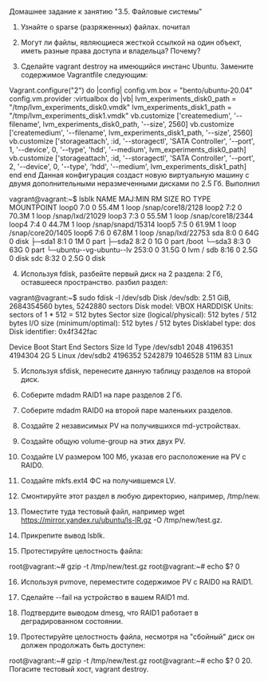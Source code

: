 Домашнее задание к занятию "3.5. Файловые системы"
1. Узнайте о sparse (разряженных) файлах.
почитал

2. Могут ли файлы, являющиеся жесткой ссылкой на один объект, иметь разные права доступа и владельца? Почему?


3. Сделайте vagrant destroy на имеющийся инстанс Ubuntu. Замените содержимое Vagrantfile следующим:

Vagrant.configure("2") do |config|
  config.vm.box = "bento/ubuntu-20.04"
  config.vm.provider :virtualbox do |vb|
    lvm_experiments_disk0_path = "/tmp/lvm_experiments_disk0.vmdk"
    lvm_experiments_disk1_path = "/tmp/lvm_experiments_disk1.vmdk"
    vb.customize ['createmedium', '--filename', lvm_experiments_disk0_path, '--size', 2560]
    vb.customize ['createmedium', '--filename', lvm_experiments_disk1_path, '--size', 2560]
    vb.customize ['storageattach', :id, '--storagectl', 'SATA Controller', '--port', 1, '--device', 0, '--type', 'hdd', '--medium', lvm_experiments_disk0_path]
    vb.customize ['storageattach', :id, '--storagectl', 'SATA Controller', '--port', 2, '--device', 0, '--type', 'hdd', '--medium', lvm_experiments_disk1_path]
  end
end
Данная конфигурация создаст новую виртуальную машину с двумя дополнительными неразмеченными дисками по 2.5 Гб.
Выполнил

vagrant@vagrant:~$ lsblk
NAME                      MAJ:MIN RM  SIZE RO TYPE MOUNTPOINT
loop0                       7:0    0 55.4M  1 loop /snap/core18/2128
loop2                       7:2    0 70.3M  1 loop /snap/lxd/21029
loop3                       7:3    0 55.5M  1 loop /snap/core18/2344
loop4                       7:4    0 44.7M  1 loop /snap/snapd/15314
loop5                       7:5    0 61.9M  1 loop /snap/core20/1405
loop6                       7:6    0 67.8M  1 loop /snap/lxd/22753
sda                         8:0    0   64G  0 disk
├─sda1                      8:1    0    1M  0 part
├─sda2                      8:2    0    1G  0 part /boot
└─sda3                      8:3    0   63G  0 part
  └─ubuntu--vg-ubuntu--lv 253:0    0 31.5G  0 lvm  /
sdb                         8:16   0  2.5G  0 disk
sdc                         8:32   0  2.5G  0 disk

4. Используя fdisk, разбейте первый диск на 2 раздела: 2 Гб, оставшееся пространство.
разбил раздел:

vagrant@vagrant:~$ sudo fdisk -l /dev/sdb
Disk /dev/sdb: 2.51 GiB, 2684354560 bytes, 5242880 sectors
Disk model: VBOX HARDDISK
Units: sectors of 1 * 512 = 512 bytes
Sector size (logical/physical): 512 bytes / 512 bytes
I/O size (minimum/optimal): 512 bytes / 512 bytes
Disklabel type: dos
Disk identifier: 0x4f342fac

Device     Boot   Start     End Sectors  Size Id Type
/dev/sdb1          2048 4196351 4194304    2G  5 Linux
/dev/sdb2       4196352 5242879 1046528  511M 83 Linux



5. Используя sfdisk, перенесите данную таблицу разделов на второй диск.

6. Соберите mdadm RAID1 на паре разделов 2 Гб.

7. Соберите mdadm RAID0 на второй паре маленьких разделов.

8. Создайте 2 независимых PV на получившихся md-устройствах.

9. Создайте общую volume-group на этих двух PV.

10. Создайте LV размером 100 Мб, указав его расположение на PV с RAID0.

11. Создайте mkfs.ext4 ФС на получившемся LV.

12. Смонтируйте этот раздел в любую директорию, например, /tmp/new.

13. Поместите туда тестовый файл, например wget https://mirror.yandex.ru/ubuntu/ls-lR.gz -O /tmp/new/test.gz.

14. Прикрепите вывод lsblk.

15. Протестируйте целостность файла:

root@vagrant:~# gzip -t /tmp/new/test.gz
root@vagrant:~# echo $?
0

16. Используя pvmove, переместите содержимое PV с RAID0 на RAID1.

17. Сделайте --fail на устройство в вашем RAID1 md.

18. Подтвердите выводом dmesg, что RAID1 работает в деградированном состоянии.

19. Протестируйте целостность файла, несмотря на "сбойный" диск он должен продолжать быть доступен:

root@vagrant:~# gzip -t /tmp/new/test.gz
root@vagrant:~# echo $?
0
20. Погасите тестовый хост, vagrant destroy.
